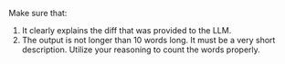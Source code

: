 Make sure that:
1. It clearly explains the diff that was provided to the LLM.
2. The output is not longer than 10 words long. It must be a very short description. Utilize your reasoning to count the words properly.